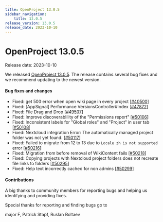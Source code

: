 ```yaml
---
title: OpenProject 13.0.5
sidebar_navigation:
    title: 13.0.5
release_version: 13.0.5
release_date: 2023-10-10
---
```


# OpenProject 13.0.5

Release date: 2023-10-10

We released [OpenProject 13.0.5](https://community.openproject.org/versions/1904).
The release contains several bug fixes and we recommend updating to the newest version.

<!--more-->
#### Bug fixes and changes

- Fixed: get 500 error when open wiki page in every project \[[#40500](https://community.openproject.org/wp/40500)\]
- Fixed: [AppSignal] Performance VersionsController#index \[[#47872](https://community.openproject.org/wp/47872)\]
- Fixed: File Drag and Drop \[[#49507](https://community.openproject.org/wp/49507)\]
- Fixed: Improve discoverablility of the "Permissions report"  \[[#50106](https://community.openproject.org/wp/50106)\]
- Fixed: Inconsistent labels for "Global roles" and "Project" in user tab \[[#50108](https://community.openproject.org/wp/50108)\]
- Fixed: Nextcloud integration Error: The automatically managed project folder was not yet found.  \[[#50117](https://community.openproject.org/wp/50117)\]
- Fixed: Failed to migrate from 12 to 13 due to `Locale zh is not supported` error \[[#50216](https://community.openproject.org/wp/50216)\]
- Fixed: Migration from before removal of WikiContent fails \[[#50218](https://community.openproject.org/wp/50218)\]
- Fixed: Copying projects with Nextcloud project folders does not recreate file links to folders \[[#50295](https://community.openproject.org/wp/50295)\]
- Fixed: Help text incorrectly cached for non admins \[[#50299](https://community.openproject.org/wp/50299)\]

#### Contributions
A big thanks to community members for reporting bugs and helping us identifying and providing fixes.

Special thanks for reporting and finding bugs go to

major F, Patrick Stapf, Ruslan Boltaev
